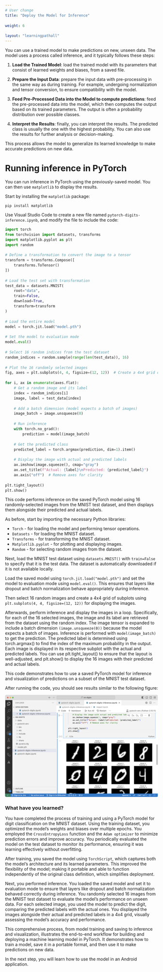 ```yaml
---
# User change
title: "Deploy the Model for Inference"

weight: 6

layout: "learningpathall"
---
```


You can use a trained model to make predictions on new, unseen data. The model uses a process called inference, and it typically follows these steps:

1. **Load the Trained Model**: load the trained model with its parameters that consist of learned weights and biases, from a saved file. 

2. **Prepare the Input Data**: prepare the input data with pre-processing in the same way as during training. For example, undergoing normalization and tensor conversion, to ensure compatibility with the model.

3. **Feed Pre-Processed Data into the Model to compute predictions**: feed the pre-processed data into the model, which then computes the output based on its trained parameters. The output is often a probability distribution over possible classes.

4. **Interpret the Results**: finally, you can interpret the results. The predicted class is usually the one with the highest probability. You can also use the results for further analysis or decision-making.

This process allows the model to generalize its learned knowledge to make accurate predictions on new data.

# Running inference in PyTorch

You can run inference in PyTorch using the previously-saved model. You can then use `matplotlib` to display the results. 

Start by installing the `matplotlib` package:

```console
pip install matplotlib
```

Use Visual Studio Code to create a new file named `pytorch-digits-inference.ipynb`, and modify the file to include the code:

```python
import torch
from torchvision import datasets, transforms
import matplotlib.pyplot as plt
import random

# Define a transformation to convert the image to a tensor
transform = transforms.Compose([
    transforms.ToTensor()
])

# Load the test set with transformation
test_data = datasets.MNIST(
    root="data",
    train=False,
    download=True,
    transform=transform
)

# Load the entire model
model = torch.jit.load("model.pth")

# Set the model to evaluation mode
model.eval()

# Select 16 random indices from the test dataset
random_indices = random.sample(range(len(test_data)), 16)

# Plot the 16 randomly selected images
fig, axes = plt.subplots(4, 4, figsize=(12, 12))  # Create a 4x4 grid of subplots

for i, ax in enumerate(axes.flat):
    # Get a random image and its label
    index = random_indices[i]
    image, label = test_data[index]

    # Add a batch dimension (model expects a batch of images)
    image_batch = image.unsqueeze(0)

    # Run inference
    with torch.no_grad():
        prediction = model(image_batch)

    # Get the predicted class
    predicted_label = torch.argmax(prediction, dim=1).item()

    # Display the image with actual and predicted labels
    ax.imshow(image.squeeze(), cmap="gray")
    ax.set_title(f"Actual: {label}\nPredicted: {predicted_label}")
    ax.axis("off")  # Remove axes for clarity

plt.tight_layout()
plt.show()
```

This code performs inference on the saved PyTorch model using 16 randomly-selected images from the MNIST test dataset, and then displays them alongside their predicted and actual labels.

As before, start by importing the necessary Python libraries: 

* `Torch` - for loading the model and performing tensor operations.
* `Datasets` - for loading the MNIST dataset.
* `Transforms` - for transforming the MNIST dataset. 
* `Matplotlib.pyplot` - for plotting and displaying images. 
* `Random` - for selecting random images from the dataset.

Next, load the MNIST test dataset using `datasets.MNIST()` with `train=False` to specify that it is the test data. The dataset is automatically downloaded if it is not available locally.

Load the saved model using `torch.jit.load("model.pth")` and set the model to evaluation mode using `model.eval()`. This ensures that layers like dropout and batch normalization behave appropriately during inference.

Then select 16 random images and create a 4x4 grid of subplots using `plt.subplots(4, 4, figsize=(12, 12))` for displaying the images.

Afterwards, perform inference and display the images in a loop. Specifically, for each of the 16 selected images, the image and its label are retrieved from the dataset using the random index. The image tensor is expanded to include a batch dimension `(image.unsqueeze(0))` because the model expects a batch of images. Inference is performed with `model(image_batch)` to get the prediction. The predicted label is determined using torch.argmax() to find the index of the maximum probability in the output. Each image is displayed in its respective subplot with the actual and predicted labels. You can use plt.tight_layout() to ensure that the layout is well-adjusted, and plt.show() to display the 16 images with their predicted and actual labels.

This code demonstrates how to use a saved PyTorch model for inference and visualization of predictions on a subset of the MNIST test dataset.

After running the code, you should see results similar to the following figure:

![image](figures/03.png "Figure 6. Results Displayed")

### What have you learned?

You have completed the process of training and using a PyTorch model for digit classification on the MNIST dataset. Using the training dataset, you optimized the model’s weights and biases over multiple epochs. You employed the `CrossEntropyLoss` function and the `Adam optimizer` to minimize prediction errors and improve accuracy. You periodically evaluated the model on the test dataset to monitor its performance, ensuring it was learning effectively without overfitting.

After training, you saved the model using `TorchScript`, which captures both the model’s architecture and its learned parameters. This improved the flexibility of the model; making it portable and able to function independently of the original class definition, which simplifies deployment.

Next, you performed inference. You loaded the saved model and set it to evaluation mode to ensure that layers like dropout and batch normalization behaved correctly during inference. You randomly selected 16 images from the MNIST test dataset to evaluate the model’s performance on unseen data. For each selected image, you used the model to predict the digit, comparing the predicted labels with the actual ones. You displayed the images alongside their actual and predicted labels in a 4x4 grid, visually assessing the model’s accuracy and performance.

This comprehensive process, from model training and saving to inference and visualization, illustrates the end-to-end workflow for building and deploying a machine learning model in PyTorch. It demonstrates how to train a model, save it in a portable format, and then use it to make predictions on new data.

In the next step, you will learn how to use the model in an Android application.
